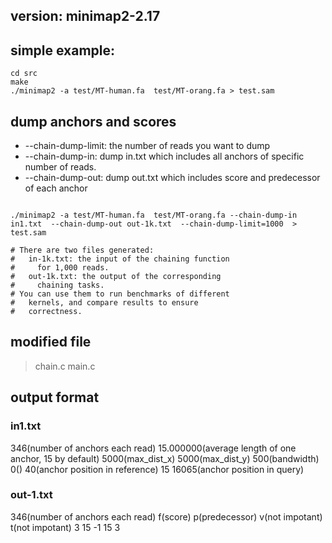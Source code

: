 ## version: minimap2-2.17

## simple example:
```
cd src
make 
./minimap2 -a test/MT-human.fa  test/MT-orang.fa > test.sam

```

## dump anchors and scores
* --chain-dump-limit: the number of reads you want to dump
* --chain-dump-in: dump in.txt which includes all anchors of specific number of reads.
* --chain-dump-out: dump out.txt which includes score and predecessor of each anchor

```

./minimap2 -a test/MT-human.fa  test/MT-orang.fa --chain-dump-in in1.txt  --chain-dump-out out-1k.txt  --chain-dump-limit=1000  > test.sam

# There are two files generated:
#   in-1k.txt: the input of the chaining function
#     for 1,000 reads.
#   out-1k.txt: the output of the corresponding
#     chaining tasks.
# You can use them to run benchmarks of different
#   kernels, and compare results to ensure
#   correctness.
```


## modified file
> chain.c main.c


## output format
### in1.txt
346(number of anchors each read) 15.000000(average length of one anchor, 15 by default) 5000(max_dist_x)  5000(max_dist_y)  500(bandwidth)
0() 40(anchor position in reference)  15  16065(anchor position in query)

### out-1.txt
346(number of anchors each read)
f(score) p(predecessor) v(not impotant) t(not impotant)
3 15  -1  15  3


